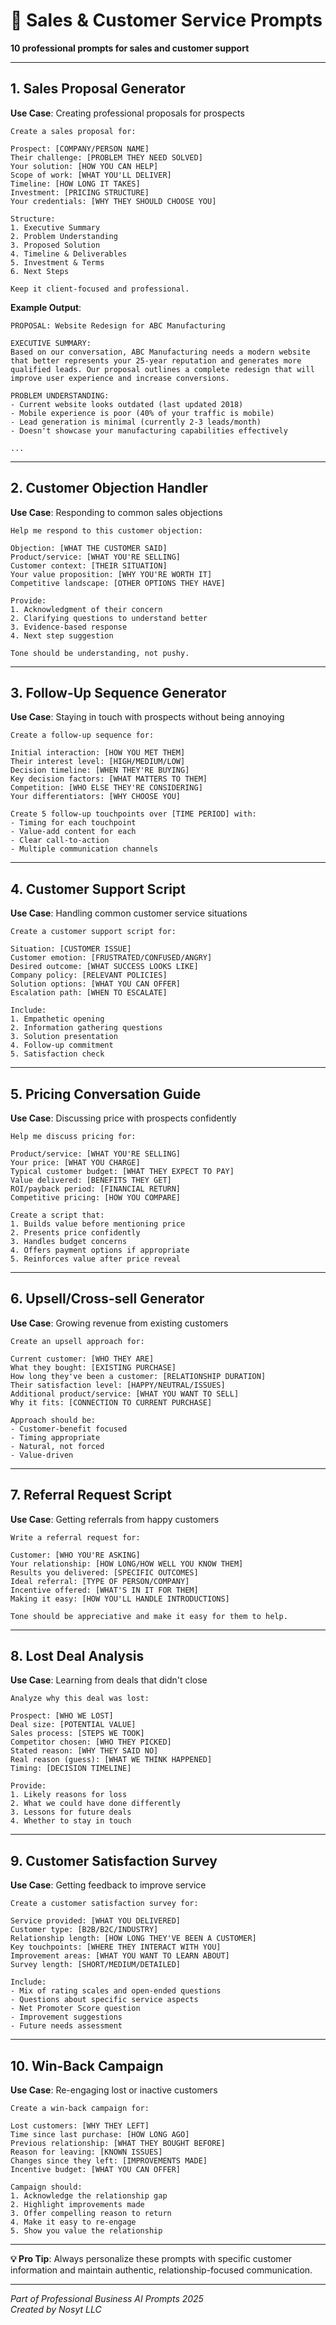 # 💼 Sales & Customer Service Prompts

**10 professional prompts for sales and customer support**

---

## 1. Sales Proposal Generator

**Use Case**: Creating professional proposals for prospects

```
Create a sales proposal for:

Prospect: [COMPANY/PERSON NAME]
Their challenge: [PROBLEM THEY NEED SOLVED]
Your solution: [HOW YOU CAN HELP]
Scope of work: [WHAT YOU'LL DELIVER]
Timeline: [HOW LONG IT TAKES]
Investment: [PRICING STRUCTURE]
Your credentials: [WHY THEY SHOULD CHOOSE YOU]

Structure:
1. Executive Summary
2. Problem Understanding
3. Proposed Solution
4. Timeline & Deliverables
5. Investment & Terms
6. Next Steps

Keep it client-focused and professional.
```

**Example Output**:
```
PROPOSAL: Website Redesign for ABC Manufacturing

EXECUTIVE SUMMARY:
Based on our conversation, ABC Manufacturing needs a modern website that better represents your 25-year reputation and generates more qualified leads. Our proposal outlines a complete redesign that will improve user experience and increase conversions.

PROBLEM UNDERSTANDING:
- Current website looks outdated (last updated 2018)
- Mobile experience is poor (40% of your traffic is mobile)
- Lead generation is minimal (currently 2-3 leads/month)
- Doesn't showcase your manufacturing capabilities effectively

...
```

---

## 2. Customer Objection Handler

**Use Case**: Responding to common sales objections

```
Help me respond to this customer objection:

Objection: [WHAT THE CUSTOMER SAID]
Product/service: [WHAT YOU'RE SELLING]
Customer context: [THEIR SITUATION]
Your value proposition: [WHY YOU'RE WORTH IT]
Competitive landscape: [OTHER OPTIONS THEY HAVE]

Provide:
1. Acknowledgment of their concern
2. Clarifying questions to understand better
3. Evidence-based response
4. Next step suggestion

Tone should be understanding, not pushy.
```

---

## 3. Follow-Up Sequence Generator

**Use Case**: Staying in touch with prospects without being annoying

```
Create a follow-up sequence for:

Initial interaction: [HOW YOU MET THEM]
Their interest level: [HIGH/MEDIUM/LOW]
Decision timeline: [WHEN THEY'RE BUYING]
Key decision factors: [WHAT MATTERS TO THEM]
Competition: [WHO ELSE THEY'RE CONSIDERING]
Your differentiators: [WHY CHOOSE YOU]

Create 5 follow-up touchpoints over [TIME PERIOD] with:
- Timing for each touchpoint
- Value-add content for each
- Clear call-to-action
- Multiple communication channels
```

---

## 4. Customer Support Script

**Use Case**: Handling common customer service situations

```
Create a customer support script for:

Situation: [CUSTOMER ISSUE]
Customer emotion: [FRUSTRATED/CONFUSED/ANGRY]
Desired outcome: [WHAT SUCCESS LOOKS LIKE]
Company policy: [RELEVANT POLICIES]
Solution options: [WHAT YOU CAN OFFER]
Escalation path: [WHEN TO ESCALATE]

Include:
1. Empathetic opening
2. Information gathering questions
3. Solution presentation
4. Follow-up commitment
5. Satisfaction check
```

---

## 5. Pricing Conversation Guide

**Use Case**: Discussing price with prospects confidently

```
Help me discuss pricing for:

Product/service: [WHAT YOU'RE SELLING]
Your price: [WHAT YOU CHARGE]
Typical customer budget: [WHAT THEY EXPECT TO PAY]
Value delivered: [BENEFITS THEY GET]
ROI/payback period: [FINANCIAL RETURN]
Competitive pricing: [HOW YOU COMPARE]

Create a script that:
1. Builds value before mentioning price
2. Presents price confidently
3. Handles budget concerns
4. Offers payment options if appropriate
5. Reinforces value after price reveal
```

---

## 6. Upsell/Cross-sell Generator

**Use Case**: Growing revenue from existing customers

```
Create an upsell approach for:

Current customer: [WHO THEY ARE]
What they bought: [EXISTING PURCHASE]
How long they've been a customer: [RELATIONSHIP DURATION]
Their satisfaction level: [HAPPY/NEUTRAL/ISSUES]
Additional product/service: [WHAT YOU WANT TO SELL]
Why it fits: [CONNECTION TO CURRENT PURCHASE]

Approach should be:
- Customer-benefit focused
- Timing appropriate
- Natural, not forced
- Value-driven
```

---

## 7. Referral Request Script

**Use Case**: Getting referrals from happy customers

```
Write a referral request for:

Customer: [WHO YOU'RE ASKING]
Your relationship: [HOW LONG/HOW WELL YOU KNOW THEM]
Results you delivered: [SPECIFIC OUTCOMES]
Ideal referral: [TYPE OF PERSON/COMPANY]
Incentive offered: [WHAT'S IN IT FOR THEM]
Making it easy: [HOW YOU'LL HANDLE INTRODUCTIONS]

Tone should be appreciative and make it easy for them to help.
```

---

## 8. Lost Deal Analysis

**Use Case**: Learning from deals that didn't close

```
Analyze why this deal was lost:

Prospect: [WHO WE LOST]
Deal size: [POTENTIAL VALUE]
Sales process: [STEPS WE TOOK]
Competitor chosen: [WHO THEY PICKED]
Stated reason: [WHY THEY SAID NO]
Real reason (guess): [WHAT WE THINK HAPPENED]
Timing: [DECISION TIMELINE]

Provide:
1. Likely reasons for loss
2. What we could have done differently
3. Lessons for future deals
4. Whether to stay in touch
```

---

## 9. Customer Satisfaction Survey

**Use Case**: Getting feedback to improve service

```
Create a customer satisfaction survey for:

Service provided: [WHAT YOU DELIVERED]
Customer type: [B2B/B2C/INDUSTRY]
Relationship length: [HOW LONG THEY'VE BEEN A CUSTOMER]
Key touchpoints: [WHERE THEY INTERACT WITH YOU]
Improvement areas: [WHAT YOU WANT TO LEARN ABOUT]
Survey length: [SHORT/MEDIUM/DETAILED]

Include:
- Mix of rating scales and open-ended questions
- Questions about specific service aspects
- Net Promoter Score question
- Improvement suggestions
- Future needs assessment
```

---

## 10. Win-Back Campaign

**Use Case**: Re-engaging lost or inactive customers

```
Create a win-back campaign for:

Lost customers: [WHY THEY LEFT]
Time since last purchase: [HOW LONG AGO]
Previous relationship: [WHAT THEY BOUGHT BEFORE]
Reason for leaving: [KNOWN ISSUES]
Changes since they left: [IMPROVEMENTS MADE]
Incentive budget: [WHAT YOU CAN OFFER]

Campaign should:
1. Acknowledge the relationship gap
2. Highlight improvements made
3. Offer compelling reason to return
4. Make it easy to re-engage
5. Show you value the relationship
```

---

**💡 Pro Tip**: Always personalize these prompts with specific customer information and maintain authentic, relationship-focused communication.

---

*Part of Professional Business AI Prompts 2025*  
*Created by Nosyt LLC*